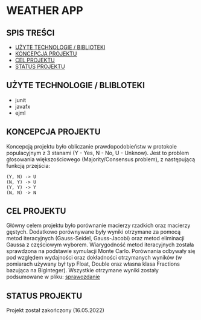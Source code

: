 # WEATHER APP

## SPIS TREŚCI

- [UŻYTE TECHNOLOGIE / BIBLIOTEKI](#użyte-technologie-/-biblioteki)
- [KONCEPCJA PROJEKTU](#koncepcja-projektu)
- [CEL PROJEKTU](#cel-projektu)
- [STATUS PROJEKTU](#status-projektu)

## UŻYTE TECHNOLOGIE / BLIBLOTEKI

- junit
- javafx
- ejml

## KONCEPCJA PROJEKTU

Koncepcją projektu było obliczanie prawdopodobieństw w protokole populacyjnym z 3 stanami (Y - Yes, N - No, U - Unknow). Jest to problem głosowania większościowego (Majority/Consensus problem), z następującą funkcją przejścia:

```
(Y, N) -> U
(N, Y) -> U
(Y, Y) -> Y
(N, N) -> N
```

## CEL PROJEKTU

Główny celem projektu było porównanie macierzy rzadkich oraz macierzy gęstych. Dodatkowo porównywane były wyniki otrzymane za pomocą metod iteracyjnych (Gauss-Seidel, Gauss-Jacobi) oraz metod eliminacji Gaussa z częściowym wyborem. Wiarygodność metod iteracyjnych została sprawdzona na podstawie symulacji Monte Carlo. Porównania odbywały się pod względem wydajności oraz dokładności otrzymanych wyników (w pomiarach używany był typ Float, Double oraz własna klasa Fractions bazująca na BigInteger). Wszystkie otrzymane wyniki zostały podsumowane w pliku: [sprawozdanie](https://github.com/Alancioo/population_protocols_probability/blob/main/algorytmy_numeryczne_projekt_3.pdf)

## STATUS PROJEKTU

Projekt został zakończony (16.05.2022)
